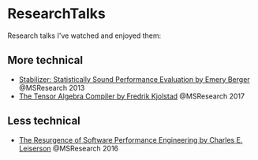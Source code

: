 # ResearchTalks

Research talks I've watched and enjoyed them:

## More technical

* [Stabilizer: Statistically Sound Performance Evaluation by Emery Berger](https://www.microsoft.com/en-us/research/video/stabilizer-statistically-sound-performance-evaluation/) @MSResearch 2013
* [The Tensor Algebra Compiler by Fredrik Kjolstad](https://www.microsoft.com/en-us/research/video/the-tensor-algebra-compiler/) @MSResearch 2017

## Less technical

* [The Resurgence of Software Performance Engineering by Charles E. Leiserson](https://www.microsoft.com/en-us/research/video/the-resurgence-of-software-performance-engineering/) @MSResearch 2016
